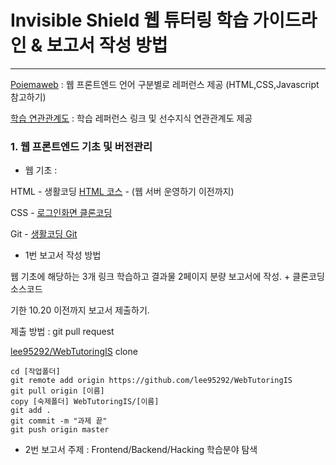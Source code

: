 # Invisible Shield 웹 튜터링 학습 가이드라인 & 보고서 작성 방법

---

[Poiemaweb](https://poiemaweb.com/) : 웹 프론트엔드 언어 구분별로 레퍼런스 제공 (HTML,CSS,Javascript 참고하기)

[학습 연관관계도](https://seomal.org/) : 학습 레퍼런스 링크 및 선수지식 연관관계도 제공

### 1. 웹 프론트엔드 기초 및 버전관리

* 웹 기초 :

HTML - 생활코딩 [HTML 코스](https://opentutorials.org/course/3084) - (웹 서버 운영하기 이전까지)

CSS - [로그인화면 클론코딩](https://www.youtube.com/watch?v=HV7DtH3J2PU)

Git - [생활코딩 Git](https://opentutorials.org/module/3733)


*  1번 보고서 작성 방법

웹 기초에 해당하는 3개 링크 학습하고 결과물 2페이지 분량 보고서에 작성. + 클론코딩 소스코드

기한 10.20 이전까지 보고서 제출하기.

제출 방법 : git pull request

[lee95292/WebTutoringIS](https://github.com/lee95292/WebTutoringIS) clone

```git
cd [작업폴더]
git remote add origin https://github.com/lee95292/WebTutoringIS
git pull origin [이름]
copy [숙제폴더] WebTutoringIS/[이름]
git add .
git commit -m "과제 끝"
git push origin master
```


-	2번 보고서 주제 : Frontend/Backend/Hacking 학습분야 탐색
